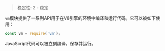 
<!--introduced_in=v0.10.0-->

> 稳定性: 2 - 稳定

<!--name=vm-->

`vm`模块提供了一系列API用于在V8引擎的环境中编译和运行代码。它可以被如下使用：

```js
const vm = require('vm');
```

JavaScript代码可以被立刻编译，保存并运行。

